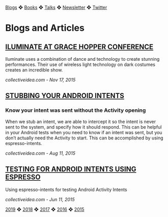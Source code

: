 [Blogs](../blogs.md) ❖ [Books](../books.md) ❖ [Talks](../talks.md) ❖ [Newsletter](https://tinyletter.com/vgonda) ❖ [Twitter](https://twitter.com/TTGonda)

# Blogs and Articles

## [ILUMINATE AT GRACE HOPPER CONFERENCE](http://collectiveidea.com/blog/archives/2015/11/17/my-trip-to-ghc)
Iluminate uses a combination of dance and technology to create stunning performances. Their use of wireless light technology on dark costumes creates an incredible show.

_collectiveidea.com - Nov 17, 2015_

## [STUBBING YOUR ANDROID INTENTS](http://collectiveidea.com/blog/archives/2015/08/11/stub-your-android-intents)
### Know your intent was sent without the Activity opening
When we stub an intent, we are able to intercept it so the intent is never sent to the system, and specify how it should respond. This can be helpful in your Android tests when you need to know if an intent was sent, but you don’t actually need the Activity to start. This can be accomplished by using espresso-intents.

_collectiveidea.com - Aug 11, 2015_

## [TESTING FOR ANDROID INTENTS USING ESPRESSO](http://collectiveidea.com/blog/archives/2015/06/11/testing-for-android-intents-using-espresso)
Using espresso-intents for testing Android Activity Intents

_collectiveidea.com - Jun 11, 2015_

[2019](../blogs.md) ❖ [2018](2018.md) ❖ [2017](/2017.md) ❖ [2016](2016.md) ❖ [2015](2015.md)

